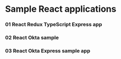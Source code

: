 # Sample React applications


### 01 React Redux TypeScript Express app

### 02 React Okta sample

### 03 React Okta Express sample app
